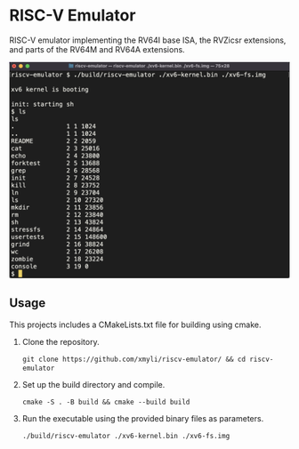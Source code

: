 # RISC-V Emulator

RISC-V emulator implementing the RV64I base ISA, the RVZicsr extensions, and parts of the RV64M and RV64A extensions.

![Demo](https://github.com/xmyli/riscv-emulator/blob/main/demo.png)

## Usage

This projects includes a CMakeLists.txt file for building using cmake.

1. Clone the repository.
   ```
   git clone https://github.com/xmyli/riscv-emulator/ && cd riscv-emulator
   ```
2. Set up the build directory and compile.
   ```
   cmake -S . -B build && cmake --build build
   ```
3. Run the executable using the provided binary files as parameters.
   ```
   ./build/riscv-emulator ./xv6-kernel.bin ./xv6-fs.img
   ```
